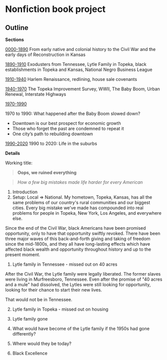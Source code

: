 # Nonfiction book project

## Outline


**Sections**

[0000-1890](0000-1890.md) From early native and colonial history to the Civil War and the early days of Reconstruction in Kansas

[1890-1910](1890-1910.md)
Exodusters from Tennessee, Lytle Family in Topeka, black establishments in Topeka and Kansas, National Negro Business League

[1910-1940](1910-1940.md) Harlem Renaissance, redlining, house sale covenants

[1940-1970](1940-1970.md) The Topeka Improvement Survey, WWII, The Baby Boom, Urban Renewal, Interstate Highways

[1970-1990](1970-1990.md) 

1970 to 1990: What happened after the Baby Boom slowed down?
* Downtown is our best prospect for economic growth
* Those who forget the past are condemned to repeat it
* One city’s path to rebuilding downtown

[1990-2020](1990-2020.md) 1990 to 2020: Life in the suburbs

**Details**





Working title: 

> **Oops, we ruined everything**

> *How a few big mistakes made life harder for every American*

1. Introduction
1. Setup: Local => National. My hometown, Topeka, Kansas, has all the same problems of our country's rural communities and our biggest cities. Every big mistake we've made has compounded into real problems for people in Topeka, New York, Los Angeles, and everywhere else. 






Since the end of the Civil War, black Americans have been promised opportunity, only to have that opportunity swiftly revoked. There have been three major waves of this back-and-forth giving and taking of freedom since the mid-1800s, and they all have long-lasting effects which have affected black wealth and opportunity throughout history and up to the present moment. 



1. Lytle family in Tennessee - missed out on 40 acres

After the Civil War, the Lytle family were legally liberated. The former slaves were living in Murfreesboro, Tennessee. Even after the promise of "40 acres and a mule" had dissolved, the Lytles were still looking for opportunity, looking for their chance to start their new lives. 

That would not be in Tennessee. 


2. Lytle family in Topeka - missed out on housing 


3. Lytle family gone


4. What would have become of the Lytle family if the 1950s had gone differently?
5. Where would they be today?
6. Black Excellence 










